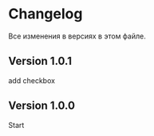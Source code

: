 # Changelog
Все изменения в версиях в этом файле.

## Version 1.0.1
add checkbox


## Version 1.0.0
Start
